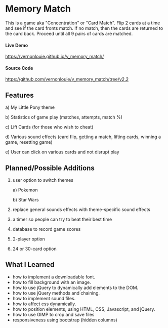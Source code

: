# Memory Match
This is a game aka "Concentration" or "Card Match".  Flip 2 cards at a time and see if the card fronts match.  If no match, then the cards are returned to the card back.  Proceed until all 9 pairs of cards are matched.

#### Live Demo
https://vernonlouie.github.io/v_memory_match/

#### Source Code
https://github.com/vernonlouie/v_memory_match/tree/v2.2

## Features
a) My Little Pony theme

b) Statistics of game play (matches, attempts, match %)

c) Lift Cards (for those who wish to cheat)

d) Various sound effects (card flip, getting a match, lifting cards, winning a game, resetting game)

e) User can click on various cards and not disrupt play

## Planned/Possible Additions
1) user option to switch themes
	
	a) Pokemon
	
	b) Star Wars
2) replace general sounds effects with theme-specific sound effects
3) a timer so people can try to beat their best time
4) database to record game scores
5) 2-player option
6) 24 or 30-card option

## What I Learned
- how to implement a downloadable font.
- how to fill background with an image.
- how to use jQuery to dynamically add elements to the DOM.
- how to use jQuery methods and chaining.
- how to implement sound files.
- how to affect css dynamically.
- how to position elements, using HTML, CSS, Javascript, and jQuery.
- how to use GIMP to crop and save files
- responsiveness using bootstrap (hidden columns)


